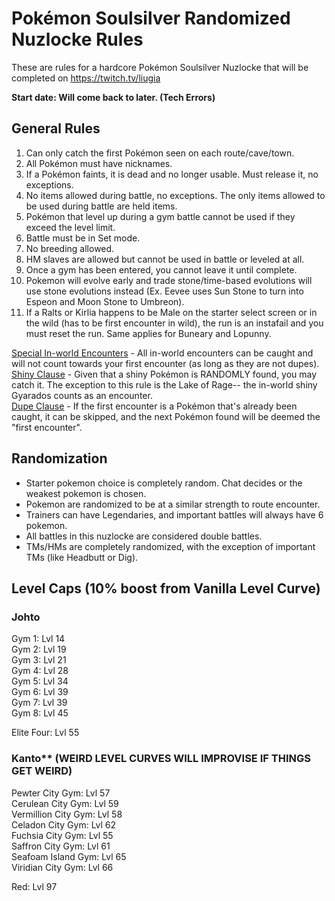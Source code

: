 # Pokémon Soulsilver Randomized Nuzlocke Rules
These are rules for a hardcore Pokémon Soulsilver Nuzlocke that will be completed on https://twitch.tv/liugia

<b>Start date: Will come back to later. (Tech Errors) </b>

## General Rules
1) Can only catch the first Pokémon seen on each route/cave/town.
2) All Pokémon must have nicknames.
3) If a Pokémon faints, it is dead and no longer usable. Must release it, no exceptions.
4) No items allowed during battle, no exceptions. The only items allowed to be used during battle are held items.
5) Pokémon that level up during a gym battle cannot be used if they exceed the level limit.
6) Battle must be in Set mode.
7) No breeding allowed.
8) HM slaves are allowed but cannot be used in battle or leveled at all.
9) Once a gym has been entered, you cannot leave it until complete.
10) Pokemon will evolve early and trade stone/time-based evolutions will use stone evolutions instead (Ex. Eevee uses Sun Stone to turn into Espeon and Moon Stone to Umbreon).
11) If a Ralts or Kirlia happens to be Male on the starter select screen or in the wild (has to be first encounter in wild), the run is an instafail and you must reset the run. Same applies for Buneary and Lopunny.

<ins>Special In-world Encounters</ins>  - All in-world encounters can be caught and will not count towards your first encounter (as long as they are not dupes). \
<ins>Shiny Clause</ins> - Given that a shiny Pokémon is RANDOMLY found, you may catch it. The exception to this rule is the Lake of Rage-- the in-world shiny Gyarados counts as an encounter. \
<ins>Dupe Clause</ins>  - If the first encounter is a Pokémon that's already been caught, it can be skipped, and the next Pokémon found will be deemed the "first encounter".

## Randomization
- Starter pokemon choice is completely random. Chat decides or the weakest pokemon is chosen.
- Pokemon are randomized to be at a similar strength to route encounter.
- Trainers can have Legendaries, and important battles will always have 6 pokemon.
- All battles in this nuzlocke are considered double battles.
- TMs/HMs are completely randomized, with the exception of important TMs (like Headbutt or Dig).
 
## Level Caps (10% boost from Vanilla Level Curve)
### Johto
Gym 1: Lvl 14 \
Gym 2: Lvl 19 \
Gym 3: Lvl 21 \
Gym 4: Lvl 28 \
Gym 5: Lvl 34 \
Gym 6: Lvl 39 \
Gym 7: Lvl 39 \
Gym 8: Lvl 45
 
Elite Four: Lvl 55

### Kanto** (WEIRD LEVEL CURVES WILL IMPROVISE IF THINGS GET WEIRD)
Pewter City Gym: Lvl 57 \
Cerulean City Gym: Lvl 59 \
Vermillion City Gym: Lvl 58 \
Celadon City Gym: Lvl 62 \
Fuchsia City Gym: Lvl 55 \
Saffron City Gym: Lvl 61 \
Seafoam Island Gym: Lvl 65 \
Viridian City Gym: Lvl  66

Red: Lvl 97
